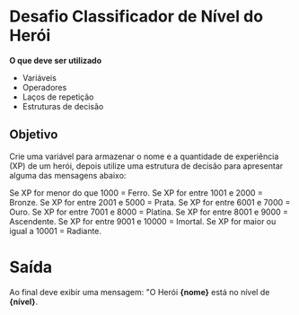 # Desafio Classificador de Nível do Herói

**O que deve ser utilizado**

- Variáveis
- Operadores
- Laços de repetição
- Estruturas de decisão

## Objetivo

Crie uma variável para armazenar o nome e a quantidade de experiência (XP) de um herói, depois utilize uma estrutura de decisão para apresentar alguma das mensagens abaixo:

Se XP for menor do que 1000 = Ferro.
Se XP for entre 1001 e 2000 = Bronze.
Se XP for entre 2001 e 5000 = Prata.
Se XP for entre 6001 e 7000 = Ouro.
Se XP for entre 7001 e 8000 = Platina.
Se XP for entre 8001 e 9000 = Ascendente.
Se XP for entre 9001 e 10000 = Imortal.
Se XP for maior ou igual a 10001 = Radiante.

# Saída
Ao final deve exibir uma mensagem:
"O Herói **{nome}** está no nível de **{nível}**.